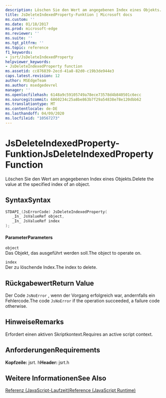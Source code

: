 ```yaml
---
description: Löschen Sie den Wert am angegebenen Index eines Objekts.
title: JsDeleteIndexedProperty-Funktion | Microsoft docs
ms.custom: ''
ms.date: 01/18/2017
ms.prod: microsoft-edge
ms.reviewer: ''
ms.suite: ''
ms.tgt_pltfrm: ''
ms.topic: reference
f1_keywords:
- jsrt/JsDeleteIndexedProperty
helpviewer_keywords:
- JsDeleteIndexedProperty function
ms.assetid: cc876839-2ecd-41a8-82d0-c19b3de944e3
caps.latest.revision: 12
author: MSEdgeTeam
ms.author: msedgedevrel
manager: ''
ms.openlocfilehash: 6148a9c59105749a78ece73578d4b840501c6ecc
ms.sourcegitcommit: 6860234c25a8be863b7f29a54838e78e120dbb62
ms.translationtype: MT
ms.contentlocale: de-DE
ms.lasthandoff: 04/09/2020
ms.locfileid: "10567273"
---
```

# <span data-ttu-id="1815c-103">JsDeleteIndexedProperty-Funktion</span><span class="sxs-lookup"><span data-stu-id="1815c-103">JsDeleteIndexedProperty Function</span></span>
<span data-ttu-id="1815c-104">Löschen Sie den Wert am angegebenen Index eines Objekts.</span><span class="sxs-lookup"><span data-stu-id="1815c-104">Delete the value at the specified index of an object.</span></span>  
  
## <span data-ttu-id="1815c-105">Syntax</span><span class="sxs-lookup"><span data-stu-id="1815c-105">Syntax</span></span>  
  
```cpp  
STDAPI_(JsErrorCode) JsDeleteIndexedProperty(  
   _In_ JsValueRef object,  
   _In_ JsValueRef index  
);  
```  
  
#### <span data-ttu-id="1815c-106">Parameter</span><span class="sxs-lookup"><span data-stu-id="1815c-106">Parameters</span></span>  
 `object`  
 <span data-ttu-id="1815c-107">Das Objekt, das ausgeführt werden soll.</span><span class="sxs-lookup"><span data-stu-id="1815c-107">The object to operate on.</span></span>  
  
 `index`  
 <span data-ttu-id="1815c-108">Der zu löschende Index.</span><span class="sxs-lookup"><span data-stu-id="1815c-108">The index to delete.</span></span>  
  
## <span data-ttu-id="1815c-109">Rückgabewert</span><span class="sxs-lookup"><span data-stu-id="1815c-109">Return Value</span></span>  
 <span data-ttu-id="1815c-110">Der Code `JsNoError` , wenn der Vorgang erfolgreich war, andernfalls ein Fehlercode.</span><span class="sxs-lookup"><span data-stu-id="1815c-110">The code `JsNoError` if the operation succeeded, a failure code otherwise.</span></span>  
  
## <span data-ttu-id="1815c-111">Hinweise</span><span class="sxs-lookup"><span data-stu-id="1815c-111">Remarks</span></span>  
 <span data-ttu-id="1815c-112">Erfordert einen aktiven Skriptkontext.</span><span class="sxs-lookup"><span data-stu-id="1815c-112">Requires an active script context.</span></span>  
  
## <span data-ttu-id="1815c-113">Anforderungen</span><span class="sxs-lookup"><span data-stu-id="1815c-113">Requirements</span></span>  
 <span data-ttu-id="1815c-114">**Kopfzeile:** jsrt. h</span><span class="sxs-lookup"><span data-stu-id="1815c-114">**Header:** jsrt.h</span></span>  
  
## <span data-ttu-id="1815c-115">Weitere Informationen</span><span class="sxs-lookup"><span data-stu-id="1815c-115">See Also</span></span>  
 [<span data-ttu-id="1815c-116">Referenz (JavaScript-Laufzeit)</span><span class="sxs-lookup"><span data-stu-id="1815c-116">Reference (JavaScript Runtime)</span></span>](../chakra-hosting/reference-javascript-runtime.md)